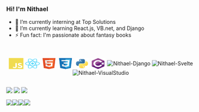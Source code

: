 ### Hi! I'm Nithael


- 🔭 I’m currently interning at Top Solutions
- 🌱 I’m currently learning React.js, VB.net, and Django
- ⚡ Fun fact: I'm passionate about fantasy books


##
<div style="display: inline_block" align="center"><br>
  <img align="center" title="JavaScript" alt="Nithael-Js" height="30" width="40" src="https://raw.githubusercontent.com/devicons/devicon/master/icons/javascript/javascript-plain.svg">
  <img align="center" title="React.js" alt="Nithael-React" height="30" width="40" src="https://raw.githubusercontent.com/devicons/devicon/master/icons/react/react-original.svg">
  <img align="center" title="HTML" alt="Nithael-HTML" height="30" width="40" src="https://raw.githubusercontent.com/devicons/devicon/master/icons/html5/html5-original.svg">
  <img align="center" title="CSS" alt="Nithael-CSS" height="30" width="40" src="https://raw.githubusercontent.com/devicons/devicon/master/icons/css3/css3-original.svg">
  <img align="center" title="Python" alt="Nithael-Python" height="30" width="40" src="https://raw.githubusercontent.com/devicons/devicon/master/icons/python/python-original.svg">
  <img align="center" title="CSharp" alt="Nithael-Csharp" height="30" width="40" src="https://raw.githubusercontent.com/devicons/devicon/master/icons/csharp/csharp-original.svg">
  <img align="center" title="Django" alt="Nithael-Django" height="30" width="40" src="https://cdn.jsdelivr.net/gh/devicons/devicon/icons/django/django-plain.svg" />
  <img align="center" title="Svelte" alt="Nithael-Svelte" height="30" width="40" src="https://cdn.jsdelivr.net/gh/devicons/devicon/icons/svelte/svelte-original.svg" />
  <img align="center" title="Visual Studio" alt="Nithael-VisualStudio" height="30" width="40" src="https://cdn.jsdelivr.net/gh/devicons/devicon/icons/visualstudio/visualstudio-plain.svg" />      
</div>

##

<div> 
  
  <a href="https://instagram.com/lucasnithael.py" target="_blank"><img src="https://img.shields.io/badge/-Instagram-%23E4405F?style=for-the-badge&logo=instagram&logoColor=white" target="_blank"></a>
  <a href = "mailto:lucasnithael32@gmail.com"><img src="https://img.shields.io/badge/-Gmail-%23333?style=for-the-badge&logo=gmail&logoColor=white" target="_blank"></a>
  <a href="https://www.linkedin.com/in/lucasnithael" target="_blank"><img src="https://img.shields.io/badge/-LinkedIn-%230077B5?style=for-the-badge&logo=linkedin&logoColor=white" target="_blank"></a> 
  
</div>
          
<div style="list-style-type: none; display:flex;">
  <img height="150" src="https://media1.tenor.com/m/y2ZM0-yr3PwAAAAC/game-of-throne-le-tr%C3%B4ne-de-fer.gif"/>
  <img height="150" src="https://media.tenor.com/p8gfSVD9BowAAAAC/zoro-one-piece.gif"/>
  <img height="150" src="https://media1.tenor.com/m/tAkCg5z5VloAAAAC/you-can-do-it.gif"/>
  <img height="150" src="https://media1.tenor.com/m/sk9weSDvGKkAAAAC/flamengo-flamengo-fc.gif"/>
</div>
